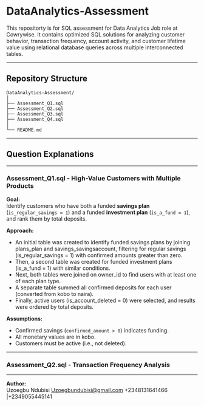 # DataAnalytics-Assessment
This repositorty is for SQL assessment for Data Analytics Job role at Cowrywise. It contains optimized SQL solutions for analyzing customer behavior, transaction frequency, account activity, and customer lifetime value using relational database queries across multiple interconnected tables.

---

## Repository Structure

```
DataAnalytics-Assessment/
│
├── Assessment_Q1.sql
├── Assessment_Q2.sql
├── Assessment_Q3.sql
├── Assessment_Q4.sql
│
└── README.md
```

---

## Question Explanations

---

### Assessment_Q1.sql - High-Value Customers with Multiple Products

**Goal:**  
Identify customers who have both a funded **savings plan** (`is_regular_savings = 1`) and a funded **investment plan** (`is_a_fund = 1`), and rank them by total deposits.

**Approach:** 

- An initial table was created to identify funded savings plans by joining plans_plan and savings_savingsaccount, filtering for regular savings (is_regular_savings = 1) with confirmed amounts greater than zero.
- Then, a second table was created for funded investment plans (is_a_fund = 1) with similar conditions.
- Next, both tables were joined on owner_id to find users with at least one of each plan type.
- A separate table summed all confirmed deposits for each user (converted from kobo to naira).
- Finally, active users (is_account_deleted = 0) were selected, and results were ordered by total deposits.

**Assumptions:**  
- Confirmed savings (`confirmed_amount > 0`) indicates funding.
- All monetary values are in kobo.
- Customers must be active (i.e., not deleted).

---

### Assessment_Q2.sql - Transaction Frequency Analysis


---

**Author:**  
Uzoegbu Ndubisi
Uzoegbundubisi@gmail.com
+2348131641466 |+2349055445141
